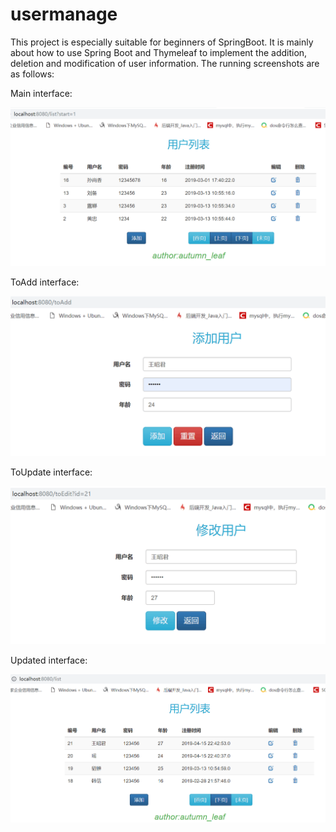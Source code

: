 # usermanage
This project is especially suitable for beginners of SpringBoot.
It is mainly about how to use Spring Boot and Thymeleaf to implement the addition, deletion and modification of user information.
The running screenshots are as follows:

Main interface:

![image](https://github.com/229394/usermanage/blob/master/screenshots/1.png)

ToAdd interface:

![image](https://github.com/229394/usermanage/blob/master/screenshots/2.png)

ToUpdate interface:

![image](https://github.com/229394/usermanage/blob/master/screenshots/3.png)

Updated interface:

![image](https://github.com/229394/usermanage/blob/master/screenshots/4.png)
